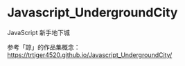 # Javascript_UndergroundCity
JavaScript 新手地下城

参考「諒」的作品集概念：
https://trtiger4520.github.io/Javascript_UndergroundCity/
